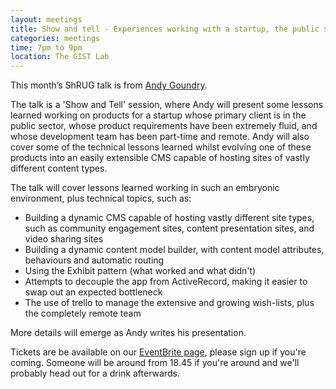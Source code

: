 ```yaml
---
layout: meetings
title: Show and tell - Experiences working with a startup, the public sector, and building a Ruby CMS
categories: meetings
time: 7pm to 9pm
location: The GIST Lab
---
```


This month’s ShRUG talk is from [Andy Goundry](http://www.twitter.com/andygoundry).

The talk is a 'Show and Tell' session, where Andy will present some lessons learned working on products for a startup whose primary client is in the public sector, whose product requirements have been extremely fluid, and whose development team has been part-time and remote. Andy will also cover some of the technical lessons learned whilst evolving one of these products into an easily extensible CMS capable of hosting sites of vastly different content types.

The talk will cover lessons learned working in such an embryonic environment, plus technical topics, such as:

* Building a dynamic CMS capable of hosting vastly different site types, such as community engagement sites, content presentation sites, and video sharing sites
* Building a dynamic content model builder, with content model attributes, behaviours and automatic routing
* Using the Exhibit pattern (what worked and what didn't)
* Attempts to decouple the app from ActiveRecord, making it easier to swap out an expected bottleneck
* The use of trello to manage the extensive and growing wish-lists, plus the completely remote team

More details will emerge as Andy writes his presentation.

Tickets are be available on our [EventBrite page](http://sheffieldruby1208.eventbrite.com), please sign up if you're coming. Someone will be around from 18.45 if
you're around and we'll probably head out for a drink afterwards.


